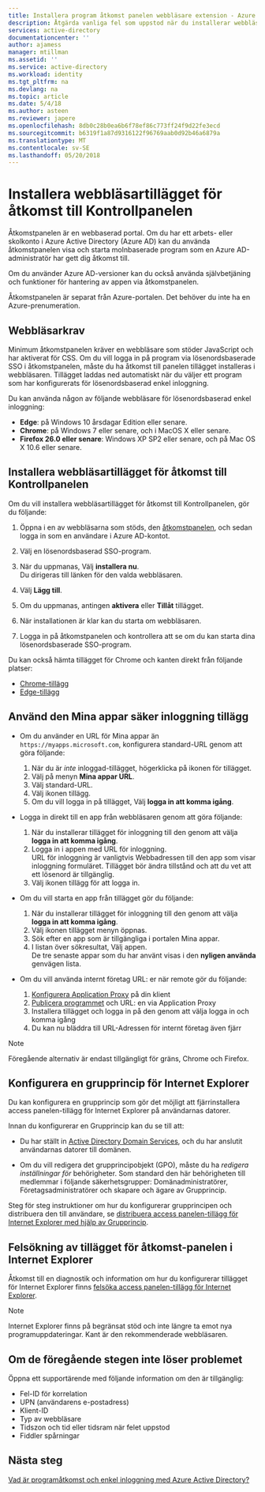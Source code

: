 ```yaml
---
title: Installera program åtkomst panelen webbläsare extension - Azure | Microsoft Docs
description: Åtgärda vanliga fel som uppstod när du installerar webbläsartillägget för åtkomst-panelen.
services: active-directory
documentationcenter: ''
author: ajamess
manager: mtillman
ms.assetid: ''
ms.service: active-directory
ms.workload: identity
ms.tgt_pltfrm: na
ms.devlang: na
ms.topic: article
ms.date: 5/4/18
ms.author: asteen
ms.reviewer: japere
ms.openlocfilehash: 8db0c28b0ea6b6f78ef86c773ff24f9d22fe3ecd
ms.sourcegitcommit: b6319f1a87d9316122f96769aab0d92b46a6879a
ms.translationtype: MT
ms.contentlocale: sv-SE
ms.lasthandoff: 05/20/2018
---
```

# <a name="install-the-access-panel-browser-extension"></a>Installera webbläsartillägget för åtkomst till Kontrollpanelen

Åtkomstpanelen är en webbaserad portal. Om du har ett arbets- eller skolkonto i Azure Active Directory (Azure AD) kan du använda åtkomstpanelen visa och starta molnbaserade program som en Azure AD-administratör har gett dig åtkomst till. 

Om du använder Azure AD-versioner kan du också använda självbetjäning och funktioner för hantering av appen via åtkomstpanelen. 

Åtkomstpanelen är separat från Azure-portalen. Det behöver du inte ha en Azure-prenumeration.

## <a name="web-browser-requirements"></a>Webbläsarkrav

Minimum åtkomstpanelen kräver en webbläsare som stöder JavaScript och har aktiverat för CSS. Om du vill logga in på program via lösenordsbaserade SSO i åtkomstpanelen, måste du ha åtkomst till panelen tillägget installeras i webbläsaren. Tillägget laddas ned automatiskt när du väljer ett program som har konfigurerats för lösenordsbaserad enkel inloggning.

Du kan använda någon av följande webbläsare för lösenordsbaserad enkel inloggning:

- **Edge**: på Windows 10 årsdagar Edition eller senare. 
- **Chrome**: på Windows 7 eller senare, och i MacOS X eller senare.
- **Firefox 26.0 eller senare**: Windows XP SP2 eller senare, och på Mac OS X 10.6 eller senare.

## <a name="install-the-access-panel-browser-extension"></a>Installera webbläsartillägget för åtkomst till Kontrollpanelen

Om du vill installera webbläsartillägget för åtkomst till Kontrollpanelen, gör du följande:

1.  Öppna i en av webbläsarna som stöds, den [åtkomstpanelen](https://myapps.microsoft.com), och sedan logga in som en användare i Azure AD-kontot.

2.  Välj en lösenordsbaserad SSO-program.

3.  När du uppmanas, Välj **installera nu**.  
    Du dirigeras till länken för den valda webbläsaren. 
    
4.  Välj **Lägg till**.

5.  Om du uppmanas, antingen **aktivera** eller **Tillåt** tillägget.

6.  När installationen är klar kan du starta om webbläsaren.

7.  Logga in på åtkomstpanelen och kontrollera att se om du kan starta dina lösenordsbaserade SSO-program.

Du kan också hämta tillägget för Chrome och kanten direkt från följande platser:

- [Chrome-tillägg](https://chrome.google.com/webstore/detail/access-panel-extension/ggjhpefgjjfobnfoldnjipclpcfbgbhl)
- [Edge-tillägg](https://www.microsoft.com/store/apps/9pc9sckkzk84) 

## <a name="use-the-my-apps-secure-sign-in-extension"></a>Använd den Mina appar säker inloggning tillägg
* Om du använder en URL för Mina appar än `https://myapps.microsoft.com`, konfigurera standard-URL genom att göra följande:
   1. När du är *inte* inloggad-tillägget, högerklicka på ikonen för tillägget.
   2. Välj på menyn **Mina appar URL**.
   3. Välj standard-URL.
   4. Välj ikonen tillägg.
   5. Om du vill logga in på tillägget, Välj **logga in att komma igång**.

* Logga in direkt till en app från webbläsaren genom att göra följande:
   1. När du installerar tillägget för inloggning till den genom att välja **logga in att komma igång**.
   2. Logga in i appen med URL för inloggning.  
       URL för inloggning är vanligtvis Webbadressen till den app som visar inloggning formuläret.
      Tillägget bör ändra tillstånd och att du vet att ett lösenord är tillgänglig.
   3. Välj ikonen tillägg för att logga in.

* Om du vill starta en app från tillägget gör du följande:
   1. När du installerar tillägget för inloggning till den genom att välja **logga in att komma igång**.
   2. Välj ikonen tillägget menyn öppnas.
   3. Sök efter en app som är tillgängliga i portalen Mina appar.
   4. I listan över sökresultat, Välj appen.  
       De tre senaste appar som du har använt visas i den **nyligen använda** genvägen lista.
       
* Om du vill använda internt företag URL: er när remote gör du följande:
    1. [Konfigurera Application Proxy](https://docs.microsoft.com/en-us/azure/active-directory/active-directory-application-proxy-enable) på din klient
    2. [Publicera programmet](https://docs.microsoft.com/en-us/azure/active-directory/application-proxy-publish-azure-portal) och URL: en via Application Proxy
    3. Installera tillägget och logga in på den genom att välja logga in och komma igång
    4. Du kan nu bläddra till URL-Adressen för internt företag även fjärr

> [!NOTE]
> Föregående alternativ är endast tillgängligt för gräns, Chrome och Firefox.

## <a name="set-up-a-group-policy-for-internet-explorer"></a>Konfigurera en grupprincip för Internet Explorer

Du kan konfigurera en grupprincip som gör det möjligt att fjärrinstallera access panelen-tillägg för Internet Explorer på användarnas datorer.

Innan du konfigurerar en Grupprincip kan du se till att:

-   Du har ställt in [Active Directory Domain Services](https://msdn.microsoft.com/library/aa362244%28v=vs.85%29.aspx), och du har anslutit användarnas datorer till domänen.

-   Om du vill redigera det grupprincipobjekt (GPO), måste du ha *redigera inställningar för* behörigheter. Som standard den här behörigheten till medlemmar i följande säkerhetsgrupper: Domänadministratörer, Företagsadministratörer och skapare och ägare av Grupprincip.

Steg för steg instruktioner om hur du konfigurerar grupprincipen och distribuera den till användare, se [distribuera access panelen-tillägg för Internet Explorer med hjälp av Grupprincip](active-directory-saas-ie-group-policy.md).

## <a name="troubleshoot-the-access-panel-extension-in-internet-explorer"></a>Felsökning av tillägget för åtkomst-panelen i Internet Explorer

Åtkomst till en diagnostik och information om hur du konfigurerar tillägget för Internet Explorer finns [felsöka access panelen-tillägg för Internet Explorer](active-directory-saas-ie-troubleshooting.md).

> [!NOTE]
> Internet Explorer finns på begränsat stöd och inte längre ta emot nya programuppdateringar. Kant är den rekommenderade webbläsaren.

## <a name="if-the-preceding-steps-do-not-resolve-the-issue"></a>Om de föregående stegen inte löser problemet

Öppna ett supportärende med följande information om den är tillgänglig:

-   Fel-ID för korrelation
-   UPN (användarens e-postadress)
-   Klient-ID
-   Typ av webbläsare
-   Tidszon och tid eller tidsram när felet uppstod
-   Fiddler spårningar

## <a name="next-steps"></a>Nästa steg
[Vad är programåtkomst och enkel inloggning med Azure Active Directory?](manage-apps/what-is-single-sign-on.md)
